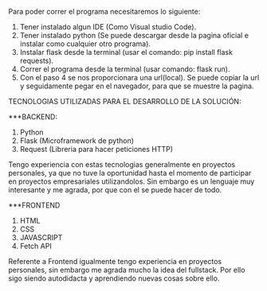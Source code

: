 Para poder correr el programa necesitaremos lo siguiente:

1. Tener instalado algun IDE (Como Visual studio Code).
2. Tener instalado python (Se puede descargar desde la pagina oficial e instalar como cualquier otro programa).
3. Instalar flask desde la terminal (usar el comando: pip install flask requests).
4. Correr el programa desde la terminal (usar comando: flask run).
5. Con el paso 4 se nos proporcionara una url(local). Se puede copiar la url y seguidamente pegar en el navegador, para que se muestre la pagina.



TECNOLOGIAS UTILIZADAS PARA EL DESARROLLO DE LA SOLUCIÓN:

***BACKEND:
1. Python 
2. Flask (Microframework de python)
3. Request (Libreria para hacer peticiones HTTP)

Tengo experiencia con estas tecnologias generalmente en proyectos personales, ya que no tuve la oportunidad hasta el momento de participar en proyectos empresariales utilizandolos. Sin embargo es un lenguaje muy interesante y me agrada, por que con el se puede hacer de todo.

***FRONTEND
1. HTML
2. CSS
3. JAVASCRIPT
4. Fetch API

Referente a Frontend igualmente tengo experiencia en proyectos personales, sin embargo me agrada mucho la idea del fullstack. Por ello sigo siendo autodidacta y aprendiendo nuevas cosas sobre ello.
